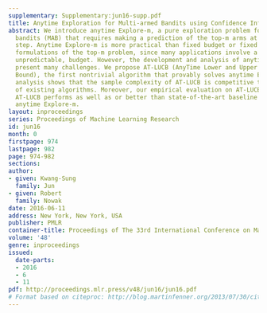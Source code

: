 ```yaml
---
supplementary: Supplementary:jun16-supp.pdf
title: Anytime Exploration for Multi-armed Bandits using Confidence Information
abstract: We introduce anytime Explore-m, a pure exploration problem for multi-armed
  bandits (MAB) that requires making a prediction of the top-m arms at every time
  step. Anytime Explore-m is more practical than fixed budget or fixed confidence
  formulations of the top-m problem, since many applications involve a finite, but
  unpredictable, budget. However, the development and analysis of anytime algorithms
  present many challenges. We propose AT-LUCB (AnyTime Lower and Upper Confidence
  Bound), the first nontrivial algorithm that provably solves anytime Explore-m. Our
  analysis shows that the sample complexity of AT-LUCB is competitive to anytime variants
  of existing algorithms. Moreover, our empirical evaluation on AT-LUCB shows that
  AT-LUCB performs as well as or better than state-of-the-art baseline methods for
  anytime Explore-m.
layout: inproceedings
series: Proceedings of Machine Learning Research
id: jun16
month: 0
firstpage: 974
lastpage: 982
page: 974-982
sections: 
author:
- given: Kwang-Sung
  family: Jun
- given: Robert
  family: Nowak
date: 2016-06-11
address: New York, New York, USA
publisher: PMLR
container-title: Proceedings of The 33rd International Conference on Machine Learning
volume: '48'
genre: inproceedings
issued:
  date-parts:
  - 2016
  - 6
  - 11
pdf: http://proceedings.mlr.press/v48/jun16/jun16.pdf
# Format based on citeproc: http://blog.martinfenner.org/2013/07/30/citeproc-yaml-for-bibliographies/
---
```

